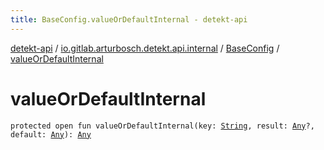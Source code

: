 ```yaml
---
title: BaseConfig.valueOrDefaultInternal - detekt-api
---
```


[detekt-api](../../index.html) / [io.gitlab.arturbosch.detekt.api.internal](../index.html) / [BaseConfig](index.html) / [valueOrDefaultInternal](./value-or-default-internal.html)

# valueOrDefaultInternal

`protected open fun valueOrDefaultInternal(key: `[`String`](https://kotlinlang.org/api/latest/jvm/stdlib/kotlin/-string/index.html)`, result: `[`Any`](https://kotlinlang.org/api/latest/jvm/stdlib/kotlin/-any/index.html)`?, default: `[`Any`](https://kotlinlang.org/api/latest/jvm/stdlib/kotlin/-any/index.html)`): `[`Any`](https://kotlinlang.org/api/latest/jvm/stdlib/kotlin/-any/index.html)